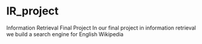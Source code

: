 # IR_project

Information Retrieval Final Project
In our final project in information retrieval we build a search engine for English Wikipedia 

